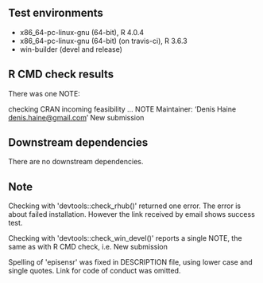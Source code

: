 ## Test environments
* x86_64-pc-linux-gnu (64-bit), R 4.0.4
* x86_64-pc-linux-gnu (64-bit) (on travis-ci), R 3.6.3
* win-builder (devel and release)

## R CMD check results
There was one NOTE:

checking CRAN incoming feasibility ... NOTE
Maintainer: ‘Denis Haine <denis.haine@gmail.com>’
New submission

## Downstream dependencies
There are no downstream dependencies.

## Note
Checking with 'devtools::check_rhub()' returned one error.
The error is about failed installation. However the link received by email shows
success test.

Checking with 'devtools::check_win_devel()' reports a single NOTE, the same as
with R CMD check, i.e. New submission

Spelling of 'episensr' was fixed in DESCRIPTION file, using lower case and
single quotes.
Link for code of conduct was omitted.
